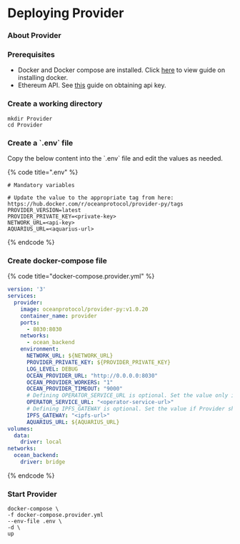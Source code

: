 # Deploying Provider

### About Provider

### Prerequisites

* Docker and Docker compose are installed. Click [here](https://docs.docker.com/engine/install/) to view guide on installing docker.
* Ethereum API.
  See [this](../obtaining-api-key.md) guide on obtaining api key.

### Create a working directory

```
mkdir Provider
cd Provider
```

### Create a \`.env\` file

Copy the below content into the \`.env\` file and edit the values as needed.


{% code title=".env" %}
```
# Mandatory variables

# Update the value to the appropriate tag from here: https://hub.docker.com/r/oceanprotocol/provider-py/tags
PROVIDER_VERSION=latest
PROVIDER_PRIVATE_KEY=<private-key>
NETWORK_URL=<api-key>
AQUARIUS_URL=<aquarius-url>
```
{% endcode %}

### Create docker-compose file

{% code title="docker-compose.provider.yml" %}
```yaml
version: '3'
services:
  provider:
    image: oceanprotocol/provider-py:v1.0.20
    container_name: provider
    ports:
      - 8030:8030
    networks:
      - ocean_backend
    environment:
      NETWORK_URL: ${NETWORK_URL}
      PROVIDER_PRIVATE_KEY: ${PROVIDER_PRIVATE_KEY}
      LOG_LEVEL: DEBUG
      OCEAN_PROVIDER_URL: "http://0.0.0.0:8030"
      OCEAN_PROVIDER_WORKERS: "1"
      OCEAN_PROVIDER_TIMEOUT: "9000"
      # Defining OPERATOR_SERVICE_URL is optional. Set the value only if Provider should support Compute-to-data. 
      OPERATOR_SERVICE_URL: "<operator-service-url>"
      # Defining IPFS_GATEWAY is optional. Set the value if Provider should support resolving IPFS urls. 
      IPFS_GATEWAY: "<ipfs-url>"
      AQUARIUS_URL: ${AQUARIUS_URL}
volumes:
  data:
    driver: local
networks:
  ocean_backend:
    driver: bridge
```
{% endcode %}

### Start Provider

```
docker-compose \
-f docker-compose.provider.yml
--env-file .env \
-d \
up
```